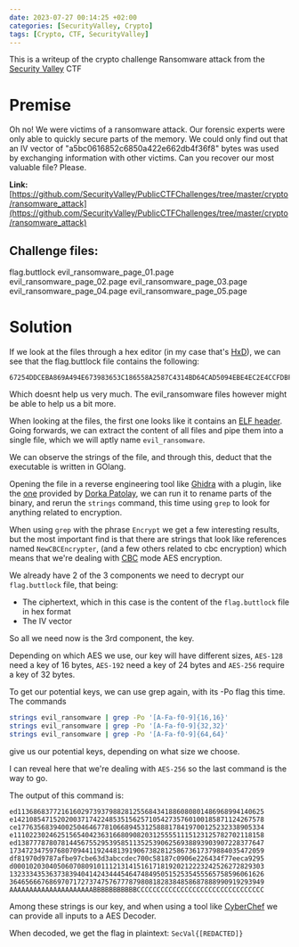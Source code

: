 ```yaml
---
date: 2023-07-27 00:14:25 +02:00
categories: [SecurityValley, Crypto]
tags: [Crypto, CTF, SecurityValley]
---
```

This is a writeup of the crypto challenge Ransomware attack from the [Security Valley](https://ctf.securityvalley.org) CTF

# Premise
Oh no! We were victims of a ransomware attack. Our forensic experts were only able to quickly secure parts of the memory. We could only find out that an IV vector of "a5bc0616852c6850a422e662db4f36f8" bytes was used by exchanging information with other victims. Can you recover our most valuable file? Please.

**Link:** [https://github.com/SecurityValley/PublicCTFChallenges/tree/master/crypto/ransomware_attack](https://github.com/SecurityValley/PublicCTFChallenges/tree/master/crypto/ransomware_attack)

## Challenge files:
flag.buttlock
evil_ransomware_page_01.page
evil_ransomware_page_02.page
evil_ransomware_page_03.page
evil_ransomware_page_04.page
evil_ransomware_page_05.page

# Solution
If we look at the files through a hex editor (in my case that's [HxD](https://mh-nexus.de/en/hxd/)), we can see that the flag.buttlock file contains the following:
```
67254DDCEBA869A494E673983653C186558A2587C4314BD64CAD5094EBE4EC2E4CCFDBFA0203916D7AD5B633C2B88EB0
```
Which doesnt help us very much.
The evil_ransomware files however might be able to help us a bit more. 

When looking at the files, the first one looks like it contains an [ELF header](https://linuxhint.com/understanding_elf_file_format/). Going forwards, we can extract the content of all files and pipe them into a single file, which we will aptly name `evil_ransomware`.

We can observe the strings of the file, and through this, deduct that the executable is written in GOlang. 

Opening the file in a reverse engineering tool like [Ghidra](https://github.com/NationalSecurityAgency/ghidra) with a plugin, like the [one](https://github.com/getCUJO/ThreatIntel/blob/master/Scripts/Ghidra/go_func.py) provided by [Dorka Patolay](https://cujo.com/reverse-engineering-go-binaries-with-ghidra/), we can run it to rename parts of the binary, and rerun the `strings` command, this time using `grep` to look for anything related to encryption. 

When using `grep` with the phrase `Encrypt` we get a few interesting results, but the most important find is that there are strings that look like references named  `NewCBCEncrypter`, (and a few others related to cbc encryption) which means that we're dealing with [CBC](https://en.wikipedia.org/wiki/Block_cipher_mode_of_operation#CBC) mode AES encryption. 

We already have 2 of the 3 components we need to decrypt our `flag.buttlock` file, that being:

 - The ciphertext, which in this case is the content of the `flag.buttlock` file in hex format
 - The IV vector

So all we need now is the 3rd component, the key.

Depending on which AES we use, our key will have different sizes, `AES-128` need a key of 16 bytes, `AES-192` need a key of 24 bytes and `AES-256` require a key of 32 bytes.

To get our potential keys, we can use grep again, with its -Po flag this time.
The commands
```bash
strings evil_ransomware | grep -Po '[A-Fa-f0-9]{16,16}'
strings evil_ransomware | grep -Po '[A-Fa-f0-9]{32,32}'
strings evil_ransomware | grep -Po '[A-Fa-f0-9]{64,64}'
``` 
give us our potential keys, depending on what size we choose.

I can reveal here that we're dealing with `AES-256` so the last command is the way to go.

The output of this command is:
```
ed11368683772161602973937988281255684341886080801486968994140625
e142108547152020037174224853515625710542735760100185871124267578
ce17763568394002504646778106689453125888178419700125232338905334
e111022302462515654042363166809082031255551115123125782702118158
ed13877787807814456755295395851135253906256938893903907228377647
1734723475976807094411924481391906738281258673617379884035472059
df81970d9787afbe97cbe63d3abccdec700c58187c0906e226434f77eeca9295
d000102030405060708091011121314151617181920212223242526272829303
1323334353637383940414243444546474849505152535455565758596061626
3646566676869707172737475767778798081828384858687888990919293949
AAAAAAAAAAAAAAAAAAAAABBBBBBBBBBBCCCCCCCCCCCCCCCCCCCCCCCCCCCCCCCC
```
Among these strings is our key, and when using a tool like [CyberChef](https://gchq.github.io/CyberChef) we can provide all inputs to a AES Decoder.

When decoded, we get the flag in plaintext: `SecVal{[REDACTED]}`